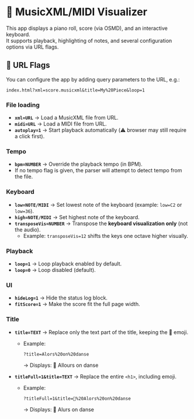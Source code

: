 # 🎹 MusicXML/MIDI Visualizer

This app displays a piano roll, score (via OSMD), and an interactive keyboard.  
It supports playback, highlighting of notes, and several configuration options via URL flags.

## 🔧 URL Flags

You can configure the app by adding query parameters to the URL, e.g.:  
```
index.html?xml=score.musicxml&title=My%20Piece&loop=1
```

### File loading
- **`xml=URL`** → Load a MusicXML file from URL.  
- **`midi=URL`** → Load a MIDI file from URL.  
- **`autoplay=1`** → Start playback automatically (⚠️ browser may still require a click first).

### Tempo
- **`bpm=NUMBER`** → Override the playback tempo (in BPM).  
- If no tempo flag is given, the parser will attempt to detect tempo from the file.

### Keyboard
- **`low=NOTE/MIDI`** → Set lowest note of the keyboard (example: `low=C2` or `low=36`).  
- **`high=NOTE/MIDI`** → Set highest note of the keyboard.  
- **`transposeVis=NUMBER`** → Transpose the **keyboard visualization only** (not the audio).  
   - Example: `transposeVis=12` shifts the keys one octave higher visually.

### Playback
- **`loop=1`** → Loop playback enabled by default.  
- **`loop=0`** → Loop disabled (default).

### UI
- **`hideLog=1`** → Hide the status log block.  
- **`fitScore=1`** → Make the score fit the full page width.

### Title
- **`title=TEXT`** → Replace only the text part of the title, keeping the 🎹 emoji.  
  - Example:  
    ```
    ?title=Alors%20on%20danse
    ```
    → Displays: 🎹 Allours on danse  

- **`titleFull=1&title=TEXT`** → Replace the entire `<h1>`, including emoji.  
  - Example:  
    ```
    ?titleFull=1&title=🎵%20Alors%20on%20danse
    ```
    → Displays: 🎵 Alurs on danse  
